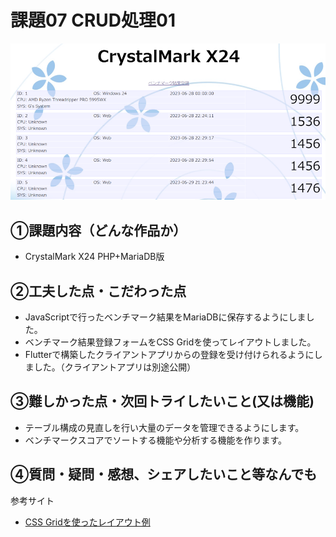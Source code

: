 # 課題07 CRUD処理01

![実行画面](images/kadai07.png) 

## ①課題内容（どんな作品か）
- CrystalMark X24 PHP+MariaDB版

## ②工夫した点・こだわった点
- JavaScriptで行ったベンチマーク結果をMariaDBに保存するようにしました。
- ベンチマーク結果登録フォームをCSS Gridを使ってレイアウトしました。
- Flutterで構築したクライアントアプリからの登録を受け付けられるようにしました。（クライアントアプリは別途公開）

## ③難しかった点・次回トライしたいこと(又は機能)
- テーブル構成の見直しを行い大量のデータを管理できるようにします。
- ベンチマークスコアでソートする機能や分析する機能を作ります。

## ④質問・疑問・感想、シェアしたいこと等なんでも
参考サイト
- [CSS Gridを使ったレイアウト例](https://css-grid-layout-samples.netlify.app/markups/simple-form/)
